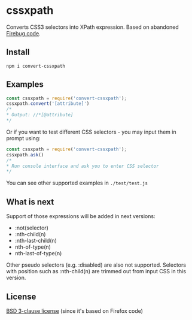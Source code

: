cssxpath
====================
Converts CSS3 selectors into XPath expression. Based on abandoned [Firebug code](https://github.com/firebug/firebug/blob/master/extension/content/firebug/lib/xpath.js).

Install
------------
`npm i convert-cssxpath`

Examples
-----
```js
const cssxpath = require('convert-cssxpath');
cssxpath.convert('[attribute]')
/*
* Output: //*[@attribute]
*/
```
Or if you want to test different CSS selectors - you may input them in prompt using:
```js
const cssxpath = require('convert-cssxpath');
cssxpath.ask()
/*
* Run console interface and ask you to enter CSS selector
*/
```
You can see other supported examples in `./test/test.js`

What is next
------------
Support of those expressions will be added in next versions:
- :not(selector)
- :nth-child(n)
- :nth-last-child(n)
- nth-of-type(n)
- nth-last-of-type(n)

Other pseudo selectors (e.g. :disabled) are also not supported.
Selectors with position such as :nth-child(n) are trimmed out from input CSS in this version.

License
-------
[BSD 3-clause license](https://github.com/firebug/firebug/blob/master/extension/license.txt) (since it's based on Firefox code)

